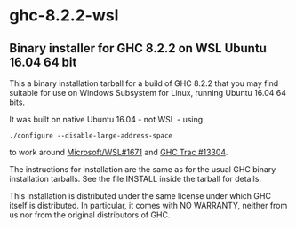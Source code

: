 # ghc-8.2.2-wsl
## Binary installer for GHC 8.2.2 on WSL Ubuntu 16.04 64 bit

This a binary installation tarball for a build of GHC 8.2.2 that you may find suitable
for use on Windows Subsystem for Linux, running Ubuntu 16.04 64 bits.

It was built on native Ubuntu 16.04 - not WSL - using

`./configure --disable-large-address-space`

to work around [Microsoft/WSL#1671](https://github.com/Microsoft/WSL/issues/1671) and
[GHC Trac #13304](https://ghc.haskell.org/trac/ghc/ticket/13304).

The instructions for installation are the same as for the usual GHC
binary installation tarballs. See the file INSTALL inside the tarball
for details.

This installation is distributed under the same license under which
GHC itself is distributed. In particular, it comes with NO WARRANTY,
neither from us nor from the original distributors of GHC.
